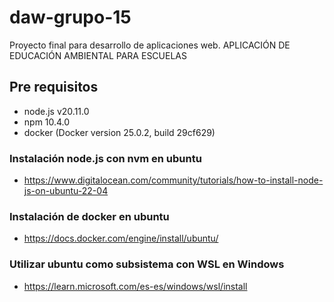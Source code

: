 # daw-grupo-15
Proyecto final para desarrollo de aplicaciones web. APLICACIÓN DE EDUCACIÓN AMBIENTAL PARA ESCUELAS

## Pre requisitos
- node.js v20.11.0  
- npm 10.4.0
- docker (Docker version 25.0.2, build 29cf629)

### Instalación node.js con nvm en ubuntu
- https://www.digitalocean.com/community/tutorials/how-to-install-node-js-on-ubuntu-22-04

### Instalación de docker en ubuntu
- https://docs.docker.com/engine/install/ubuntu/

### Utilizar ubuntu como subsistema con WSL en Windows
- https://learn.microsoft.com/es-es/windows/wsl/install
